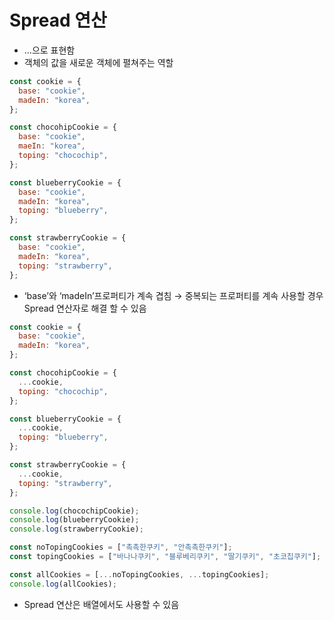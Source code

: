 # Spread 연산

- …으로 표현함
- 객체의 값을 새로운 객체에 펼쳐주는 역할

```jsx
const cookie = {
  base: "cookie",
  madeIn: "korea",
};

const chocohipCookie = {
  base: "cookie",
  maeIn: "korea",
  toping: "chocochip",
};

const blueberryCookie = {
  base: "cookie",
  madeIn: "korea",
  toping: "blueberry",
};

const strawberryCookie = {
  base: "cookie",
  madeIn: "korea",
  toping: "strawberry",
};
```

- ‘base’와 ‘madeIn’프로퍼티가 계속 겹침 → 중복되는 프로퍼티를 계속 사용할 경우 Spread 연산자로 해결 할 수 있음

```jsx
const cookie = {
  base: "cookie",
  madeIn: "korea",
};

const chocohipCookie = {
  ...cookie,
  toping: "chocochip",
};

const blueberryCookie = {
  ...cookie,
  toping: "blueberry",
};

const strawberryCookie = {
  ...cookie,
  toping: "strawberry",
};

console.log(chocochipCookie);
console.log(blueberryCookie);
console.log(strawberryCookie);
```

```jsx
const noTopingCookies = ["촉촉한쿠키", "안촉촉한쿠키"];
const topingCookies = ["바나나쿠키", "블루베리쿠키", "딸기쿠키", "초코칩쿠키"];

const allCookies = [...noTopingCookies, ...topingCookies];
console.log(allCookies);
```

- Spread 연산은 배열에서도 사용할 수 있음
